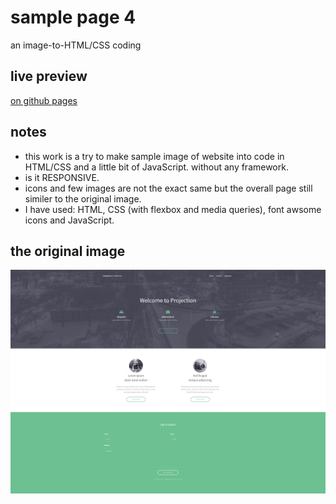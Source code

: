 # sample page 4

an image-to-HTML/CSS coding

## live preview

[on github pages](https://watheqalshowaiter.github.io/sample_page4/)

## notes

- this work is a try to make sample image of website into code in HTML/CSS and a little bit of JavaScript. without any framework.
- is it RESPONSIVE.
- icons and few images are not the exact same but the overall page still similer to the original image.
- I have used: HTML, CSS (with flexbox and media queries), font awsome icons and JavaScript.

## the original image
![the origin image](./images/original_page.png)
